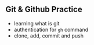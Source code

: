## Git & Github Practice

- learning what is git
- authentication for `gh` command
- clone, add, commit and push
